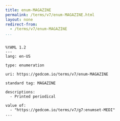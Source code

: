 ```yaml
---
title: enum-MAGAZINE
permalink: /terms/v7/enum-MAGAZINE.html
layout: none
redirect-from:
  - /terms/v7/enum-MAGAZINE
...
```


```

%YAML 1.2
---
lang: en-US

type: enumeration

uri: https://gedcom.io/terms/v7/enum-MAGAZINE

standard tag: MAGAZINE

descriptions:
  - Printed periodical

value of:
  - "https://gedcom.io/terms/v7/g7:enumset-MEDI"
...

```
